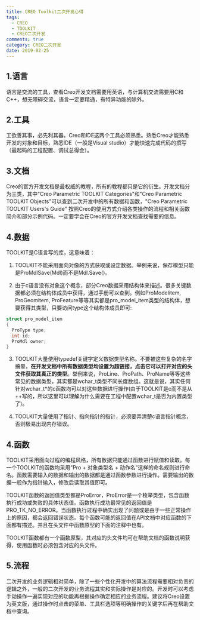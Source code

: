 ```yaml
---
title: CREO Toolkit二次开发心得
tags:
  - CREO
  - TOOLKIT
  - CREO二次开发
comments: true
category: CREO二次开发
date: 2019-02-25
---
```



## 1.语言

语言是交流的工具，查看Creo开发文档需要用英语，与计算机交流需要用C和C++，想无障碍交流，语言一定要精通，有特异功能的除外。

## 2.工具

工欲善其事，必先利其器。Creo和IDE这两个工具必须熟悉。熟悉Creo才能熟悉开发的对象和目标，熟悉IDE（一般是Visual studio）才能快速完成代码的撰写（最起码的工程配置、调试总得会）。

## 3.文档

Creo的官方开发文档是最权威的教程，所有的教程都只是它的衍生。开发文档分为三类，其中"Creo Parametric TOOLKIT Categories"和"Creo Parametric TOOLKIT Objects"可以查到二次开发中的所有数据和函数，"Creo Parametric TOOLKIT Users's Guide" 按照Creo的使用方式介绍各类操作的流程和相关函数简介和部分示例代码。一定要学会在Creo的官方开发文档查找需要的信息。

## 4.数据

TOOLKIT是C语言写的库，这意味着：

1. TOOLKIT不能采用面向对像的方式获取或设定数据。举例来说，保存模型只能是ProMdlSave(Mdl)而不是Mdl.Save()。

2. 由于c语言没有对象这个概念，部分Creo数据采用结构体来描述。很多关键数据都必须在结构体成员中获得，通过手册可以查到。例如ProModelitem, ProGeomitem,  ProFeature等等其实都是pro_model_item类型的结构体，想要获得其类型，只要访问type这个结构体成员即可:

```c
struct pro_model_item
{
  ProType type;
  int id;
  ProMdl owner;
}
```

3. TOOLKIT大量使用typedef关键字定义数据类型名称。不要被这些复杂的名字搞晕，**在开发文档中所有数据类型均设置为超链接，点击它可以打开对应的头文件获取其真正的类型**。举例来说，ProLine、ProPath、ProName等等这些常见的数据类型，其实都是wchar_t类型不同长度数组。这就是说，其实任何针对wchar_t*的c函数均可以对这些数据进行操作(由于TOOLKIT是c而不是从++写的，所以这里可以理解为什么需要在工程中配置wchar_t是否为内置类型了)。

4. TOOLKIT大量使用了指针、指向指针的指针，必须要弄清楚c语言指针概念，否则极易出现内存错误。

## 4.函数

TOOLKIT采用面向过程的编程风格，所有数据只能通过函数进行赋值和读取。每一个TOOLKIT的函数均采用"Pro + 对象类型名 + 动作名"这样的命名规则进行命名。函数需要输入的数据和输出的数据都是通过函数参数进行操作。需要输出的数据一般作为指针输入，修改后读取其值即可。

TOOLKIT函数的返回值类型都是ProError，ProError是一个枚举类型，包含函数执行成功或失败的具体状态值。函数执行成功最常见的返回值是PRO_TK_NO_ERROR。当函数执行过程中确实出现了问题或是由于一些正常操作上的原因，都会返回错误状态。每个函数可能的返回值在API文档中对应函数的下面都有描述。并且在头文件中函数原型的下面的注释中也有。

TOOLKIT函数都有一个函数原型，其对应的头文件均可在帮助文档的函数说明获得，使用函数时必须包含对应的头文件。

## 5.流程

二次开发的业务逻辑相对简单，除了一些个性化开发中的算法流程需要相对负责的逻辑之外，一般的二次开发的业务流程其实和实际操作是对应的。开发时可以考虑手动操作一遍实现对应的功能再根据操作确定相应的业务流程。建议将Creo设置为英文版，通过操作时点击的菜单、工具栏选项等明确操作的关键字后再在帮助文档中查询。